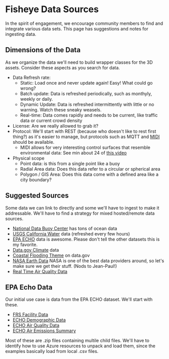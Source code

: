 # Fisheye Data Sources

In the spirit of engagement, we encourage community members to find and integrate various data sets.  This page has suggestions and notes for ingesting data.

## Dimensions of the Data

As we organize the data we'll need to build wrapper classes for the 3D assets.  Consider these aspects as you search for data.

* Data Refresh rate:
  * Static: Load once and never update again!  Easy! What could go wrong?
  * Batch update: Data is refreshed periodically, such as monthyly, weekly or daily.
  * Dynamic Update: Data is refreshed intermittently with little or no warning.  Watch these sneaky weasels.
  * Real-time: Data comes rapidly and needs to be current, like traffic data or current crowd density
* License: Are we really allowed to grab it?
* Protocol: We'll start with REST (because who doesn't like to rest first thing?) as it's easier to manage, but protocols such as MQTT and [MIDI](https://en.wikipedia.org/wiki/MIDI) should be available.
  * MIDI allows for very interesting control surfaces that resemble environmental data: See min about 24 of [this video](https://www.youtube.com/watch?v=j92Mda8bHe0)
* Physical scope
  * Point data: is this from a single point like a buoy
  * Radial Area data: Does this data refer to a circular or spherical area
  * Polygon / GIS Area: Does this data come with a defined area like a city boundary?


## Suggested Sources
Some data we can link to directly and some we'll have to ingest to make it addressable.  We'll have to find a strategy for mixed hosted/remote data sources.

* [National Data Buoy Center](https://www.ndbc.noaa.gov/) has tons of ocean data
* [USGS California Water](https://waterdata.usgs.gov/ca/nwis/rt/) data (refreshed every few hours)
* [EPA ECHO](https://echo.epa.gov/) data is awesome. Please don't tell the other datasets this is my favorite.
* [Data.gov Climate](https://data.gov/climate/) data
* [Coastal Flooding Theme](https://data.gov/climate/water/coastal-flooding-theme-adds-thirteen-new-datasets/) on data.gov
* [NASA Earth Data](https://www.earthdata.nasa.gov/) NASA is one of the best data providers around, so let's make sure we get their stuff. (Nods to Jean-Paul!)
* [Real Time Air Quality Data](https://aqicn.org/api/)

## EPA Echo Data
Our initial use case is data from the EPA ECHO dataset. We'll start with these.

* [FRS Facility Data](https://echo.epa.gov/tools/data-downloads/frs-download-summary)
* [ECHO Demographic Data](https://echo.epa.gov/tools/data-downloads/demographic-download-summary)
* [ECHO Air Quality Data](https://echo.epa.gov/tools/data-downloads/icis-air-download-summary)
* [ECHO Air Emissions Summary](https://echo.epa.gov/tools/data-downloads/air-emissions-download-summary)

Most of these are .zip files containing multile child files. We'll have to identify how to use Azure resources to unpack and load them, since the examples basically load from local .csv files.